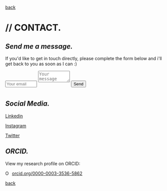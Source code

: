 
[back](./)


# // CONTACT. 

## _Send me a message._

If you'd like to get in touch directly, please complete the form below and i'll get back to you as soon as I can :)

<form id="contactform" method="POST" action="http://formspree.io/addemail@email.com">
    <input class="field" type="email" name="email" placeholder="Your email">
    <textarea class="field" name="message" placeholder="Your message"></textarea>
    <button type="submit">Send</button>
</form>

## _Social Media._

[Linkedin](https://uk.linkedin.com/in/brewsterben/)


[Instagram](https://www.instagram.com/BrewsterBen_/)


[Twitter](https://twitter.com/BenBrewster__/)


## _ORCID._
View my research profile on ORCID: 

<a href="https://orcid.org/0000-0003-3536-5862" target="orcid.widget" rel="noopener noreferrer" style="vertical-align:top;"><img src="https://orcid.org/sites/default/files/images/orcid_16x16.png" style="width:1em;margin-right:.5em;" alt="ORCID iD icon">orcid.org/0000-0003-3536-5862</a>


[back](./)

<style>
#contactform {
}
.field {
margin-bottom: 10px;
width: 100px;}
.button {
}
</style>
